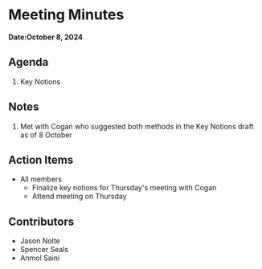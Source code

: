 

# Meeting Minutes
**Date:October 8, 2024**

## Agenda
1. Key Notions

## Notes
1. Met with Cogan who suggested both methods in the Key Notions draft as of 8 October

## Action Items
* All members
    * Finalize key notions for Thursday's meeting with Cogan
    * Attend meeting on Thursday

## Contributors
* Jason Nolte
* Spencer Seals
* Anmol Saini
